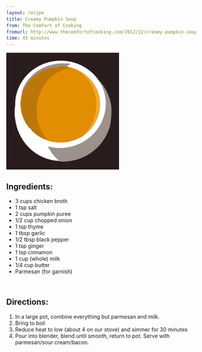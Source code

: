 ```yaml
---
layout: recipe
title: Creamy Pumpkin Soup
from: The Comfort of Cooking
fromurl: http://www.thecomfortofcooking.com/2012/12/creamy-pumpkin-soup.html
time: 45 minutes
---
```


<img alt='Creamy Pumpkin Soup' src='/assets/img/pumpkin-soup.png' class='no-border' style='max-width: 300px;'/>

Ingredients:
------------

* 3 cups chicken broth
* 1 tsp salt
* 2 cups pumpkin puree
* 1/2 cup chopped onion
* 1 tsp thyme
* 1 tbsp garlic
* 1/2 tbsp black pepper
* 1 tsp ginger
* 1 tsp cinnamon
* 1 cup (whole) milk
* 1/4 cup butter
* Parmesan (for garnish)

<br>

Directions:
-----------

1. In a large pot, combine everything but parmesan and milk.
2. Bring to boil
3. Reduce heat to low (about 4 on our stove) and simmer for 30 minutes
4. Pour into blender, blend until smooth, return to pot.  Serve with parmesan/sour cream/bacon.  

